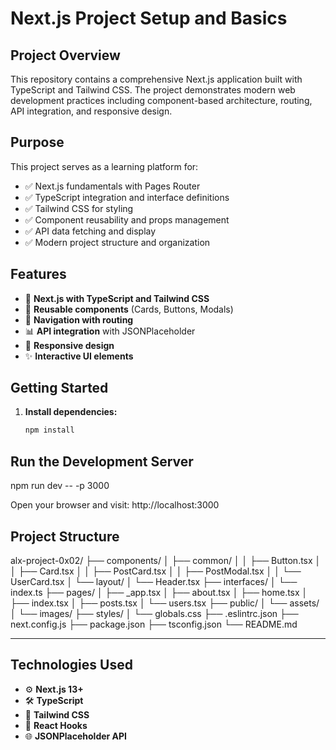 # Next.js Project Setup and Basics

## Project Overview

This repository contains a comprehensive Next.js application built with TypeScript and Tailwind CSS. The project demonstrates modern web development practices including component-based architecture, routing, API integration, and responsive design.

## Purpose

This project serves as a learning platform for:

- ✅ Next.js fundamentals with Pages Router
- ✅ TypeScript integration and interface definitions
- ✅ Tailwind CSS for styling
- ✅ Component reusability and props management
- ✅ API data fetching and display
- ✅ Modern project structure and organization

## Features

- 🔧 **Next.js with TypeScript and Tailwind CSS**
- 🧩 **Reusable components** (Cards, Buttons, Modals)
- 🔗 **Navigation with routing**
- 📊 **API integration** with JSONPlaceholder
- 📱 **Responsive design**
- ✨ **Interactive UI elements**

## Getting Started

1. **Install dependencies:**

   ```bash
   npm install

## Run the Development Server

npm run dev -- -p 3000

Open your browser and visit: http://localhost:3000

## Project Structure

alx-project-0x02/
├── components/
│ ├── common/
│ │ ├── Button.tsx
│ │ ├── Card.tsx
│ │ ├── PostCard.tsx
│ │ ├── PostModal.tsx
│ │ └── UserCard.tsx
│ └── layout/
│ └── Header.tsx
├── interfaces/
│ └── index.ts
├── pages/
│ ├── _app.tsx
│ ├── about.tsx
│ ├── home.tsx
│ ├── index.tsx
│ ├── posts.tsx
│ └── users.tsx
├── public/
│ └── assets/
│ └── images/
├── styles/
│ └── globals.css
├── .eslintrc.json
├── next.config.js
├── package.json
├── tsconfig.json
└── README.md



---

## Technologies Used

- ⚙️ **Next.js 13+**
- 🛠 **TypeScript**
- 🎨 **Tailwind CSS**
- 🔁 **React Hooks**
- 🌐 **JSONPlaceholder API**
